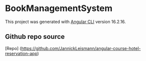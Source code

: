 # BookManagementSystem

This project was generated with [Angular CLI](https://github.com/angular/angular-cli) version 16.2.16.

## Github repo source

[Repo] (https://github.com/JannickLeismann/angular-course-hotel-reservation-app)